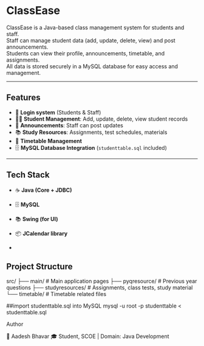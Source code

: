 # ClassEase

ClassEase is a Java-based class management system for students and staff.  
Staff can manage student data (add, update, delete, view) and post announcements.  
Students can view their profile, announcements, timetable, and assignments.  
All data is stored securely in a MySQL database for easy access and management.

---

## Features
- 🔑 **Login system** (Students & Staff)
- 👨‍🎓 **Student Management**: Add, update, delete, view student records
- 📢 **Announcements**: Staff can post updates
- 📚 **Study Resources**: Assignments, test schedules, materials
- 📅 **Timetable Management**
- 🗄 **MySQL Database Integration** (`studenttable.sql` included)

---

## Tech Stack
- ☕ **Java (Core + JDBC)**
- 🗄 **MySQL**
- 📚 **Swing (for UI)**
- 📦 **JCalendar library**

- 
## Project Structure
src/
├── main/ # Main application pages
├── pyqresource/ # Previous year questions
├── studyresources/ # Assignments, class tests, study material
└── timetable/ # Timetable related files


##import studenttable.sql into MySQL
mysql -u root -p studenttable < studenttable.sql

Author

👤 Aadesh Bhavar
🎓 Student, SCOE | Domain: Java Development
